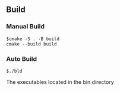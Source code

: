 ## Build
### Manual Build
    $cmake -S . -B build 
    cmake --build build
### Auto Build
    $./bld 
The executables located in the bin directory
